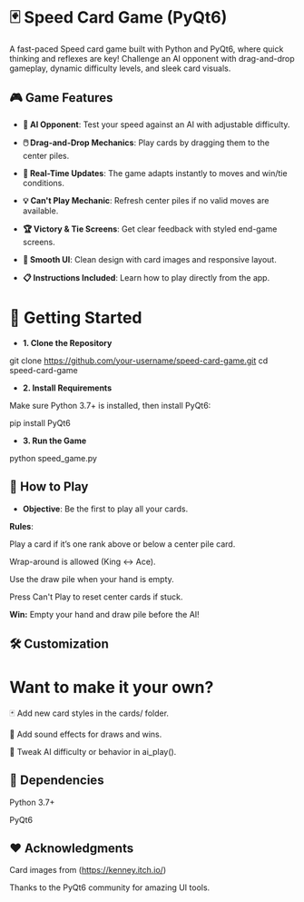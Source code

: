 # 🃏 Speed Card Game (PyQt6)

A fast-paced Speed card game built with Python and PyQt6, where quick thinking and reflexes are key! Challenge an AI opponent with drag-and-drop gameplay, dynamic difficulty levels, and sleek card visuals.

## 🎮 Game Features

- **🧠 AI Opponent**: Test your speed against an AI with adjustable difficulty.

- **🖱️ Drag-and-Drop Mechanics**: Play cards by dragging them to the center piles.

- **🔁 Real-Time Updates**: The game adapts instantly to moves and win/tie conditions.

- **💡 Can't Play Mechanic**: Refresh center piles if no valid moves are available.

- **🏆 Victory & Tie Screens**: Get clear feedback with styled end-game screens.

- **🎨 Smooth UI**: Clean design with card images and responsive layout.

- **📋 Instructions Included**: Learn how to play directly from the app.

# 🚀 Getting Started

- **1. Clone the Repository**

git clone https://github.com/your-username/speed-card-game.git
cd speed-card-game

- **2. Install Requirements**

Make sure Python 3.7+ is installed, then install PyQt6:

pip install PyQt6

- **3. Run the Game**

python speed_game.py

## 🧠 How to Play

- **Objective**: Be the first to play all your cards.

**Rules**:

Play a card if it’s one rank above or below a center pile card.

Wrap-around is allowed (King ↔ Ace).

Use the draw pile when your hand is empty.

Press Can't Play to reset center cards if stuck.

**Win:** Empty your hand and draw pile before the AI!

## 🛠️ Customization

# **Want to make it your own?**

🃏 Add new card styles in the cards/ folder.

🎵 Add sound effects for draws and wins.

🤖 Tweak AI difficulty or behavior in ai_play().

## 📌 Dependencies

Python 3.7+

PyQt6

## ❤️ Acknowledgments

Card images from (https://kenney.itch.io/)

Thanks to the PyQt6 community for amazing UI tools.
